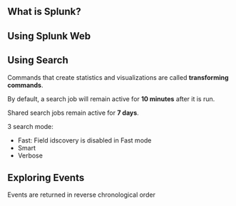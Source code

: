 ## What is Splunk?

## Using Splunk Web

## Using Search

Commands that create statistics and visualizations are called **transforming commands**.

By default, a search job will remain active for **10 minutes** after it is run.

Shared search jobs remain active for **7 days**.

3 search mode:

- Fast: Field idscovery is disabled in Fast mode 
- Smart 
- Verbose

## Exploring Events

Events are returned in reverse chronological order
